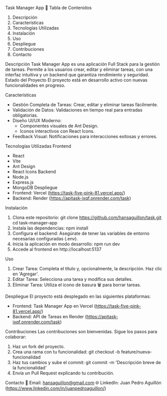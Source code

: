 Task Manager App 📝
Tabla de Contenidos
1. Descripción
2. Características
3. Tecnologías Utilizadas
4. Instalación
5. Uso
6. Despliegue
7. Contribuciones
8. Contacto


    
Descripción
Task Manager App es una aplicación Full Stack para la gestión de tareas. Permite a los usuarios crear, editar y eliminar tareas, con una interfaz intuitiva y un backend que garantiza rendimiento y seguridad.
Estado del Proyecto
El proyecto está en desarrollo activo con nuevas funcionalidades en progreso.



Características
- Gestión Completa de Tareas: Crear, editar y eliminar tareas fácilmente.
- Validación de Datos: Validaciones en tiempo real para entradas obligatorias.
- Diseño UI/UX Moderno:
  - Componentes visuales de Ant Design.
  - Iconos interactivos con React Icons.
- Feedback Visual: Notificaciones para interacciones exitosas y errores.


  
Tecnologías Utilizadas
Frontend
- React
- Vite
- Ant Design
- React Icons
Backend
- Node.js
- Express.js
- MongoDB
Despliegue
- Frontend: Vercel (https://task-five-pink-81.vercel.app/)
- Backend: Render (https://apitask-ixqf.onrender.com/task)


  
Instalación
1. Clona este repositorio:
   git clone https://github.com/hansaguillon/task.git
   cd task-manager-app
2. Instala las dependencias:
   npm install
3. Configura el backend: Asegúrate de tener las variables de entorno necesarias configuradas (.env).
4. Inicia la aplicación en modo desarrollo:
   npm run dev
5. Accede al frontend en http://localhost:5137


   
Uso
1. Crear Tarea: Completa el título y, opcionalmente, la descripción. Haz clic en 'Agregar'.
2. Editar Tarea: Selecciona una tarea y modifica sus detalles.
3. Eliminar Tarea: Utiliza el icono de basura 🗑️ para borrar tareas.


   
Despliegue
El proyecto está desplegado en las siguientes plataformas:
- Frontend: Task Manager App en Vercel (https://task-five-pink-81.vercel.app/)
- Backend: API de Tareas en Render (https://apitask-ixqf.onrender.com/task)



Contribuciones
Las contribuciones son bienvenidas. Sigue los pasos para colaborar:
1. Haz un fork del proyecto.
2. Crea una rama con tu funcionalidad:
   git checkout -b feature/nueva-funcionalidad
3. Haz tus cambios y sube el commit:
   git commit -m 'Descripción breve de la funcionalidad'
4. Envía un Pull Request explicando tu contribución.


   
Contacto
📧 Email: hansaguillon@gmail.com
🌐 LinkedIn: Juan Pedro Aguillón (https://www.linkedin.com/in/juanpedroaguillon/)
